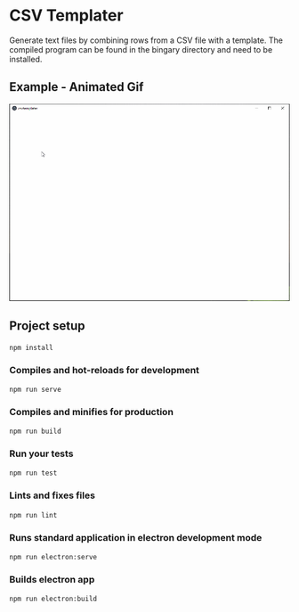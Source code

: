 # CSV Templater
Generate text files by combining rows from a CSV file with a template. The compiled program can be found in the bingary directory and need to be installed.

## Example - Animated Gif
![Alt Text](CSVTemplater.gif)

## Project setup
```
npm install
```

### Compiles and hot-reloads for development
```
npm run serve
```

### Compiles and minifies for production
```
npm run build
```

### Run your tests
```
npm run test
```

### Lints and fixes files
```
npm run lint
```

### Runs standard application in electron development mode
```
npm run electron:serve
```
### Builds electron app
```
npm run electron:build
```
